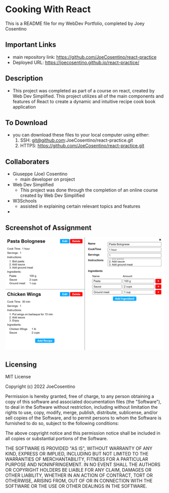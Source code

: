 # Cooking With React

This is a README file for my WebDev Portfolio, completed by Joey Cosentino

## Important Links

* main repository link: https://github.com/JoeCosentino/react-practice
* Deployed URL: https://joecosentino.github.io/react-practice/

## Description

* This project was completed as part of a course on react, created by Web Dev Simplified. This project utilizes all of the main components and features of React to create a dynamic and intuitive recipe cook book application

## To Download

* you can download these files to your local computer using either:
    1. SSH: git@github.com:JoeCosentino/react-practice.git
    2. HTTPS: https://github.com/JoeCosentino/react-practice.git

## Collaboraters

* Giuseppe (Joe) Cosentino
    - main developer on project
* Web Dev Simplified
    - This project was done through the completion of an online course created by Web Dev Simplified
* W3Schools
    - assisted in explaining certain relevant topics and features
* 

## Screenshot of Assignment

![image](./public/CWR-ss.PNG)

## Licensing

MIT License

Copyright (c) 2022 JoeCosentino

Permission is hereby granted, free of charge, to any person obtaining a copy
of this software and associated documentation files (the "Software"), to deal
in the Software without restriction, including without limitation the rights
to use, copy, modify, merge, publish, distribute, sublicense, and/or sell
copies of the Software, and to permit persons to whom the Software is
furnished to do so, subject to the following conditions:

The above copyright notice and this permission notice shall be included in all
copies or substantial portions of the Software.

THE SOFTWARE IS PROVIDED "AS IS", WITHOUT WARRANTY OF ANY KIND, EXPRESS OR
IMPLIED, INCLUDING BUT NOT LIMITED TO THE WARRANTIES OF MERCHANTABILITY,
FITNESS FOR A PARTICULAR PURPOSE AND NONINFRINGEMENT. IN NO EVENT SHALL THE
AUTHORS OR COPYRIGHT HOLDERS BE LIABLE FOR ANY CLAIM, DAMAGES OR OTHER
LIABILITY, WHETHER IN AN ACTION OF CONTRACT, TORT OR OTHERWISE, ARISING FROM,
OUT OF OR IN CONNECTION WITH THE SOFTWARE OR THE USE OR OTHER DEALINGS IN THE
SOFTWARE.